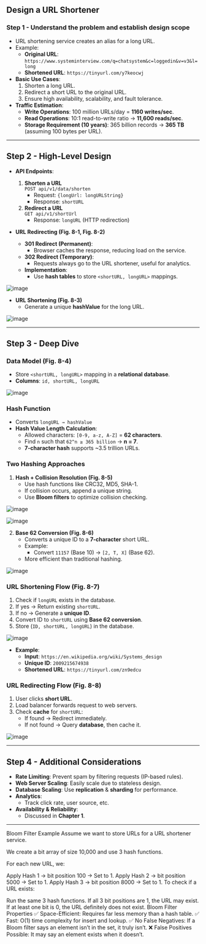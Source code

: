 ## **Design a URL Shortener**
### **Step 1 - Understand the problem and establish design scope**
- URL shortening service creates an alias for a long URL.
- Example:  
  - **Original URL**: `https://www.systeminterview.com/q=chatsystem&c=loggedin&v=v3&l=long`  
  - **Shortened URL**: `https://tinyurl.com/y7keocwj`
- **Basic Use Cases**:
  1. Shorten a long URL.
  2. Redirect a short URL to the original URL.
  3. Ensure high availability, scalability, and fault tolerance.
- **Traffic Estimation**:
  - **Write Operations**: 100 million URLs/day = **1160 writes/sec**.
  - **Read Operations**: 10:1 read-to-write ratio → **11,600 reads/sec**.
  - **Storage Requirement (10 years)**: 365 billion records → **365 TB** (assuming 100 bytes per URL).

---

## **Step 2 - High-Level Design**
- **API Endpoints**:
  1. **Shorten a URL**  
     `POST api/v1/data/shorten`  
     - Request: `{longUrl: longURLString}`  
     - Response: `shortURL`
  2. **Redirect a URL**  
     `GET api/v1/shortUrl`  
     - Response: `longURL` (HTTP redirection)
  
- **URL Redirecting (Fig. 8-1, Fig. 8-2)**
  - **301 Redirect (Permanent)**:
    - Browser caches the response, reducing load on the service.
  - **302 Redirect (Temporary)**:
    - Requests always go to the URL shortener, useful for analytics.
  - **Implementation**:
    - Use **hash tables** to store `<shortURL, longURL>` mappings.


![image](https://github.com/user-attachments/assets/632742f6-e7dd-4acf-a2e3-0a3b9520d8f8)


- **URL Shortening (Fig. 8-3)**
  - Generate a unique **hashValue** for the long URL.
    
![image](https://github.com/user-attachments/assets/f81cfad6-aa13-47a6-a0c1-78247471be10)

---

## **Step 3 - Deep Dive**
### **Data Model (Fig. 8-4)**
- Store `<shortURL, longURL>` mapping in a **relational database**.
- **Columns**: `id, shortURL, longURL`

![image](https://github.com/user-attachments/assets/546037ab-7c6d-424f-b7f2-61f99d6745ba)


### **Hash Function**
- Converts `longURL → hashValue`
- **Hash Value Length Calculation**:
  - Allowed characters: `[0-9, a-z, A-Z]` = **62 characters**.
  - Find `n` such that `62^n ≥ 365 billion` → **n = 7**.
  - **7-character hash** supports ~3.5 trillion URLs.

### **Two Hashing Approaches**
1. **Hash + Collision Resolution (Fig. 8-5)**
   - Use hash functions like CRC32, MD5, SHA-1.
   - If collision occurs, append a unique string.
   - Use **Bloom filters** to optimize collision checking.

![image](https://github.com/user-attachments/assets/97546f13-8ce9-42c7-a0c3-c3b8d0a74678)


![image](https://github.com/user-attachments/assets/c28b6e3c-a5ad-4d61-9ebe-fa474a0fe052)

   
2. **Base 62 Conversion (Fig. 8-6)**
   - Converts a unique ID to a **7-character** short URL.
   - Example:  
     - Convert `11157` (Base 10) → `[2, T, X]` (Base 62).
   - More efficient than traditional hashing.
     
![image](https://github.com/user-attachments/assets/151c5868-b207-4048-8d0f-c7fd44786fd8)


### **URL Shortening Flow (Fig. 8-7)**
1. Check if `longURL` exists in the database.
2. If yes → Return existing `shortURL`.
3. If no → Generate a **unique ID**.
4. Convert ID to `shortURL` using **Base 62 conversion**.
5. Store (`ID, shortURL, longURL`) in the database.


![image](https://github.com/user-attachments/assets/d6c8cacc-3394-4a04-b115-4d85c1801ce0)


- **Example**:
  - **Input**: `https://en.wikipedia.org/wiki/Systems_design`
  - **Unique ID**: `2009215674938`
  - **Shortened URL**: `https://tinyurl.com/zn9edcu`

### **URL Redirecting Flow (Fig. 8-8)**
1. User clicks **short URL**.
2. Load balancer forwards request to web servers.
3. Check **cache** for `shortURL`:
   - If found → Redirect immediately.
   - If not found → Query **database**, then cache it.

![image](https://github.com/user-attachments/assets/155f7200-fdcd-4a1a-afde-bbfdc8562720)

---

## **Step 4 - Additional Considerations**
- **Rate Limiting**: Prevent spam by filtering requests (IP-based rules).
- **Web Server Scaling**: Easily scale due to stateless design.
- **Database Scaling**: Use **replication** & **sharding** for performance.
- **Analytics**:
  - Track click rate, user source, etc.
- **Availability & Reliability**:
  - Discussed in **Chapter 1**.

---
Bloom Filter Example
Assume we want to store URLs for a URL shortener service.

We create a bit array of size 10,000 and use 3 hash functions.

For each new URL, we:

Apply Hash 1 → bit position 100 → Set to 1.
Apply Hash 2 → bit position 5000 → Set to 1.
Apply Hash 3 → bit position 8000 → Set to 1.
To check if a URL exists:

Run the same 3 hash functions.
If all 3 bit positions are 1, the URL may exist.
If at least one bit is 0, the URL definitely does not exist.
Bloom Filter Properties
✅ Space-Efficient: Requires far less memory than a hash table.
✅ Fast: O(1) time complexity for insert and lookup.
✅ No False Negatives: If a Bloom filter says an element isn’t in the set, it truly isn’t.
❌ False Positives Possible: It may say an element exists when it doesn’t.


